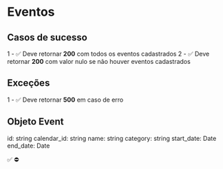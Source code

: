 # Eventos

## Casos de sucesso

1 - ✅ Deve retornar **200** com todos os eventos cadastrados
2 - ✅ Deve retornar **200** com valor nulo se não houver eventos cadastrados


## Exceções
1 - ✅ Deve retornar **500** em caso de erro

## Objeto Event
id: string
calendar_id: string
name: string
category: string
start_date: Date
end_date: Date


✅
⛔